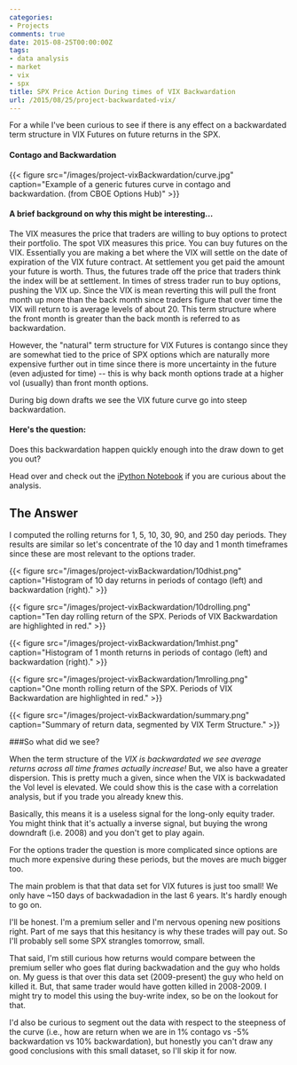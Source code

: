 ```yaml
---
categories:
- Projects
comments: true
date: 2015-08-25T00:00:00Z
tags:
- data analysis
- market
- vix
- spx
title: SPX Price Action During times of VIX Backwardation
url: /2015/08/25/project-backwardated-vix/
---
```


For a while I've been curious to see if there is any effect on a backwardated term structure in VIX Futures on future returns in the SPX.

####  Contago and Backwardation

{{< figure src="/images/project-vixBackwardation/curve.jpg" caption="Example of a generic futures curve in contago and backwardation. (from CBOE Options Hub)" >}}


#### A brief background on why this might be interesting...

The VIX measures the price that traders are willing to buy options to protect their portfolio. The spot VIX measures this price. You can buy futures on the VIX. Essentially you are making a bet where the VIX will settle on the date of expiration of the VIX future contract. At settlement you get paid the amount your future is worth. Thus, the futures trade off the price that traders think the index will be at settlement. In times of stress trader run to buy options, pushing the VIX up. Since the VIX is mean reverting this will pull the front month up more than the back month since traders figure that over time the VIX will return to is average levels of about 20. This term structure where the front month is greater than the back month is referred to as backwardation.

However, the "natural" term structure for VIX Futures is contango since they are somewhat tied to the price of SPX options which are naturally more expensive further out in time since there is more uncertainty in the future (even adjusted for time) -- this is why back month options trade at a higher vol (usually) than front month options.

During big down drafts we see the VIX future curve go into steep backwardation.

#### Here's the question:
Does this backwardation happen quickly enough into the draw down to get you out?

Head over and check out the [iPython Notebook](https://github.com/andrewjesaitis/notebooks/blob/master/Backwardated%20VIX.ipynb) if you are curious about the analysis.

<!--more-->

## The Answer

I computed the rolling returns for 1, 5, 10, 30, 90, and 250 day periods. They results are similar so let's concentrate of the 10 day and 1 month timeframes since these are most relevant to the options trader.

{{< figure src="/images/project-vixBackwardation/10dhist.png" caption="Histogram of 10 day returns in periods of contago (left) and backwardation (right)." >}}

{{< figure src="/images/project-vixBackwardation/10drolling.png" caption="Ten day rolling return of the SPX. Periods of VIX Backwardation are highlighted in red." >}}

{{< figure src="/images/project-vixBackwardation/1mhist.png" caption="Histogram of 1 month returns in periods of contago (left) and backwardation (right)." >}}

{{< figure src="/images/project-vixBackwardation/1mrolling.png" caption="One month rolling return of the SPX. Periods of VIX Backwardation are highlighted in red." >}}

{{< figure src="/images/project-vixBackwardation/summary.png" caption="Summary of return data, segmented by VIX Term Structure." >}}


###So what did we see?

When the term structure of the *VIX is backwardated we see average returns across all time frames actually increase!* But, we also have a greater dispersion. This is pretty much a given, since when the VIX is backwadated the Vol level is elevated. We could show this is the case with a correlation analysis, but if you trade you already knew this.

Basically, this means it is a useless signal for the long-only equity trader. You might think that it's actually a inverse signal, but buying the wrong downdraft (i.e. 2008) and you don't get to play again.

For the options trader the question is more complicated since options are much more expensive during these periods, but the moves are much bigger too.

The main problem is that that data set for VIX futures is just too small! We only have ~150 days of backwadadion in the last 6 years. It's hardly enough to go on.

I'll be honest. I'm a premium seller and I'm nervous opening new positions right. Part of me says that this hesitancy is why these trades will pay out. So I'll probably sell some SPX strangles tomorrow, small.

That said, I'm still curious how returns would compare between the premium seller who goes flat during backwadation and the guy who holds on. My guess is that over this data set (2009-present) the guy who held on killed it. But, that same trader would have gotten killed in 2008-2009. I might try to model this using the buy-write index, so be on the lookout for that.

I'd also be curious to segment out the data with respect to the steepness of the curve (i.e., how are return when we are in 1% contago vs -5% backwardation vs 10% backwardation), but honestly you can't draw any good conclusions with this small dataset, so I'll skip it for now.

